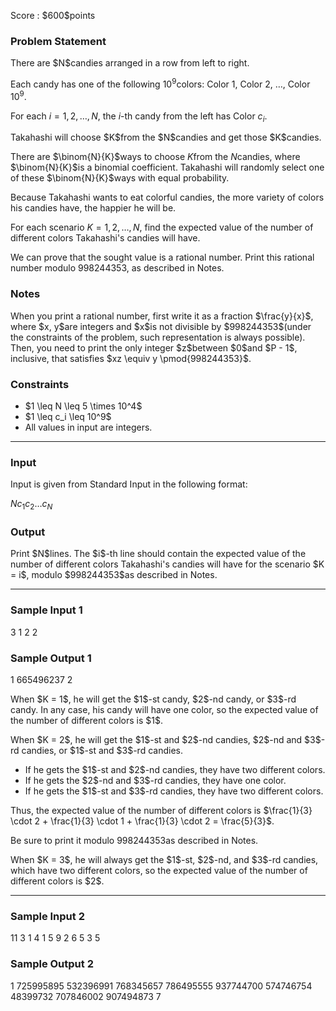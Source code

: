 
<div>

<span>

<span>

<p>
Score : $600$points
</p>

<div>

<section>

### **Problem Statement**

<p>
There are $N$candies arranged in a row from left to right.

Each candy has one of the following $10^9$colors: Color $1$, Color $2$, $\ldots$, Color $10^9$.

For each $i = 1, 2, \ldots, N$, the $i$-th candy from the left has Color $c_i$.
</p>

<p>
Takahashi will choose $K$from the $N$candies and get those $K$candies.

There are $\binom{N}{K}$ways to choose $K$from the $N$candies, where $\binom{N}{K}$is a binomial coefficient. Takahashi will randomly select one of these $\binom{N}{K}$ways with equal probability.
</p>

<p>
Because Takahashi wants to eat colorful candies, the more variety of colors his candies have, the happier he will be.

For each scenario $K = 1, 2, \ldots, N$, find the expected value of the number of different colors Takahashi's candies will have.

We can prove that the sought value is a rational number. Print this rational number modulo $998244353$, as described in Notes.
</p>

</section>

</div>

<div>

<section>

### **Notes**

<p>
When you print a rational number, first write it as a fraction $\frac{y}{x}$, where $x, y$are integers and $x$is not divisible by $998244353$(under the constraints of the problem, such representation is always possible).
Then, you need to print the only integer $z$between $0$and $P - 1$, inclusive, that satisfies $xz \equiv y \pmod{998244353}$.
</p>

</section>

</div>

<div>

<section>

### **Constraints**

<ul>

<li>
$1 \leq N \leq 5 \times 10^4$
</li>

<li>
$1 \leq c_i \leq 10^9$
</li>

<li>
All values in input are integers.
</li>

</ul>

</section>

</div>

---

<div>

<div>

<section>

### **Input**

<p>
Input is given from Standard Input in the following format:
</p>

<div>

$N$$c_1$$c_2$$\ldots$$c_N$
</div>

</section>

</div>

<div>

<section>

### **Output**

<p>
Print $N$lines. The $i$-th line should contain the expected value of the number of different colors Takahashi's candies will have for the scenario $K = i$, modulo $998244353$as described in Notes.
</p>

</section>

</div>

</div>

---

<div>

<section>

### **Sample Input 1**

<div>

3
1 2 2

</div>

</section>

</div>

<div>

<section>

### **Sample Output 1**

<div>

1
665496237
2

</div>

<p>
When $K = 1$, he will get the $1$-st candy, $2$-nd candy, or $3$-rd candy. In any case, his candy will have one color, so the expected value of the number of different colors is $1$.
</p>

<p>
When $K = 2$, he will get the $1$-st and $2$-nd candies, $2$-nd and $3$-rd candies, or $1$-st and $3$-rd candies.
</p>

<ul>

<li>
If he gets the $1$-st and $2$-nd candies, they have two different colors.
</li>

<li>
If he gets the $2$-nd and $3$-rd candies, they have one color.
</li>

<li>
If he gets the $1$-st and $3$-rd candies, they have two different colors.
</li>

</ul>

<p>
Thus, the expected value of the number of different colors is $\frac{1}{3} \cdot 2 + \frac{1}{3} \cdot 1 + \frac{1}{3} \cdot 2 = \frac{5}{3}$.

Be sure to print it modulo $998244353$as described in Notes.
</p>

<p>
When $K = 3$, he will always get the $1$-st, $2$-nd, and $3$-rd candies, which have two different colors, so the expected value of the number of different colors is $2$.
</p>

</section>

</div>

---

<div>

<section>

### **Sample Input 2**

<div>

11
3 1 4 1 5 9 2 6 5 3 5

</div>

</section>

</div>

<div>

<section>

### **Sample Output 2**

<div>

1
725995895
532396991
768345657
786495555
937744700
574746754
48399732
707846002
907494873
7

</div>

</section>

</div>

</span>

</span>

</div>
